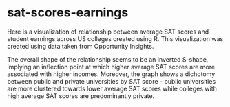 # sat-scores-earnings
Here is a visualization of relationship between average SAT scores and student earnings across US colleges created using R. This visualization was created using data taken from Opportunity Insights.

The overall shape of the relationship seems to be an inverted S-shape, implying an inflection point at which higher average SAT scores are more associated with higher incomes. Moreover, the graph shows a dichotomy between public and private universities by SAT score - public universities are more clustered towards lower average SAT scores while colleges with high average SAT scores are predominantly private.
